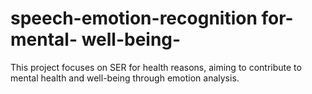 # speech-emotion-recognition for- mental- well-being-
This project focuses on SER for health reasons, aiming to contribute to mental health and well-being through emotion analysis.

 

